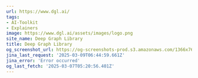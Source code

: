 ```yaml
---
url: https://www.dgl.ai/
tags:
- AI-Toolkit
- Explainers
image: https://www.dgl.ai/assets/images/logo.png
site_name: Deep Graph Library
title: Deep Graph Library
og_screenshot_url: https://og-screenshots-prod.s3.amazonaws.com/1366x768/80/false/c3e026fc8481d967d8802572a2c2b295ae6e9f7394215744eadc77d2df359f27.jpeg
jina_last_request: '2025-03-09T06:44:59.661Z'
jina_error: 'Error occurred'
og_last_fetch: '2025-03-07T05:20:56.401Z'
---
```


